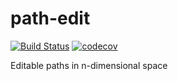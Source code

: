 # path-edit

[![Build Status](https://dev.azure.com/ackermlion/path-edit/_apis/build/status/liona24.path-edit?branchName=master)](https://dev.azure.com/ackermlion/path-edit/_build/latest?definitionId=2&branchName=master)
[![codecov](https://codecov.io/gh/liona24/path-edit/branch/master/graph/badge.svg)](https://codecov.io/gh/liona24/path-edit)

Editable paths in n-dimensional space
